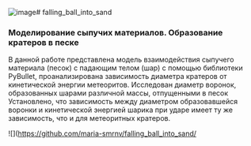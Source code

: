 ![image](https://github.com/user-attachments/assets/5a595ce7-23c2-44df-ad4b-0e8d5f71be5c)# falling_ball_into_sand
### Моделирование сыпучих материалов. Образование кратеров в песке

В данной работе представлена модель взаимодействия сыпучего материала (песок) с падающим телом (шар) с помощью библиотеки PyBullet, проанализирована зависимость диаметра кратеров от кинетической энергии метеоритов. Исследован диаметр воронок, образованных шарами различной массы, отпущенными в песок 
Установлено, что зависимость между диаметром образовавшейся воронки и кинетической энергией шарика при ударе имеет ту же зависимость, что и для метеоритных кратеров. 

![](https://github.com/maria-smrnv/falling_ball_into_sand/
